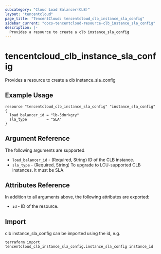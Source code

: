 ```yaml
---
subcategory: "Cloud Load Balancer(CLB)"
layout: "tencentcloud"
page_title: "TencentCloud: tencentcloud_clb_instance_sla_config"
sidebar_current: "docs-tencentcloud-resource-clb_instance_sla_config"
description: |-
  Provides a resource to create a clb instance_sla_config
---
```


# tencentcloud_clb_instance_sla_config

Provides a resource to create a clb instance_sla_config

## Example Usage

```hcl
resource "tencentcloud_clb_instance_sla_config" "instance_sla_config" {
  load_balancer_id = "lb-5dnrkgry"
  sla_type         = "SLA"
}
```

## Argument Reference

The following arguments are supported:

* `load_balancer_id` - (Required, String) ID of the CLB instance.
* `sla_type` - (Required, String) To upgrade to LCU-supported CLB instances. It must be SLA.

## Attributes Reference

In addition to all arguments above, the following attributes are exported:

* `id` - ID of the resource.



## Import

clb instance_sla_config can be imported using the id, e.g.

```
terraform import tencentcloud_clb_instance_sla_config.instance_sla_config instance_id
```

